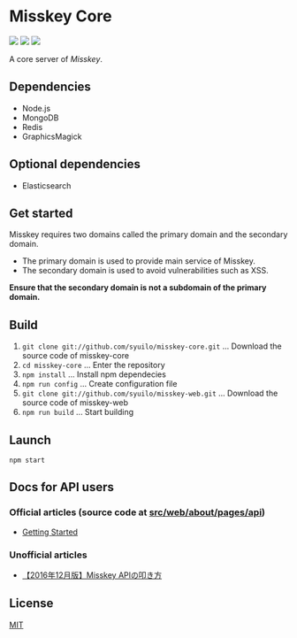 # Misskey Core

[![][travis-badge]][travis-link]
[![][dependencies-badge]][dependencies-link]
[![][mit-badge]][mit]

A core server of *Misskey*.

## Dependencies
* Node.js
* MongoDB
* Redis
* GraphicsMagick

## Optional dependencies
* Elasticsearch

## Get started
Misskey requires two domains called the primary domain and the secondary domain.

* The primary domain is used to provide main service of Misskey.
* The secondary domain is used to avoid vulnerabilities such as XSS.

**Ensure that the secondary domain is not a subdomain of the primary domain.**

## Build
1. `git clone git://github.com/syuilo/misskey-core.git` ... Download the source code of misskey-core
2. `cd misskey-core` ... Enter the repository
3. `npm install` ... Install npm dependecies
4. `npm run config` ... Create configuration file
5. `git clone git://github.com/syuilo/misskey-web.git` ... Download the source code of misskey-web
6. `npm run build` ... Start building

## Launch
`npm start`

## Docs for API users
### Official articles (source code at [src/web/about/pages/api](src/web/about/pages/api/))
* [Getting Started](https://about.misskey.xyz/api/getting-started) 

### Unofficial articles
* [【2016年12月版】Misskey APIの叩き方](http://blog.surume.tk/misskey-api-call-2016-12/)

## License
[MIT](LICENSE)

[mit]:                http://opensource.org/licenses/MIT
[mit-badge]:          https://img.shields.io/badge/license-MIT-444444.svg?style=flat-square
[travis-link]:        https://travis-ci.org/syuilo/misskey-core
[travis-badge]:       http://img.shields.io/travis/syuilo/misskey-core.svg?style=flat-square
[dependencies-link]:  https://gemnasium.com/syuilo/misskey-core
[dependencies-badge]: https://img.shields.io/gemnasium/syuilo/misskey-core.svg?style=flat-square

